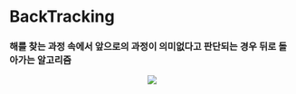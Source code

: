 # BackTracking

### 해를 찾는 과정 속에서 앞으로의 과정이 의미없다고 판단되는 경우 뒤로 돌아가는 알고리즘

<p align="center"><img src="https://github.com/user-attachments/assets/59fcaf61-cef0-4fff-aa56-d0331a3b1d9a"></p>
